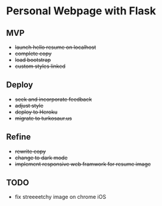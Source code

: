 # Personal Webpage with Flask

## MVP
- ~~launch hello resume on localhost~~
- ~~complete copy~~
- ~~load bootstrap~~
- ~~custom styles linked~~

## Deploy
- ~~seek and incorporate feedback~~
- ~~adjust style~~
- ~~deploy to Heroku~~
- ~~migrate to turkosaur.us~~

## Refine
- ~~rewrite copy~~
- ~~change to dark mode~~
- ~~implement responsive web framwork for resume image~~

## TODO
- fix streeeetchy image on chrome iOS
